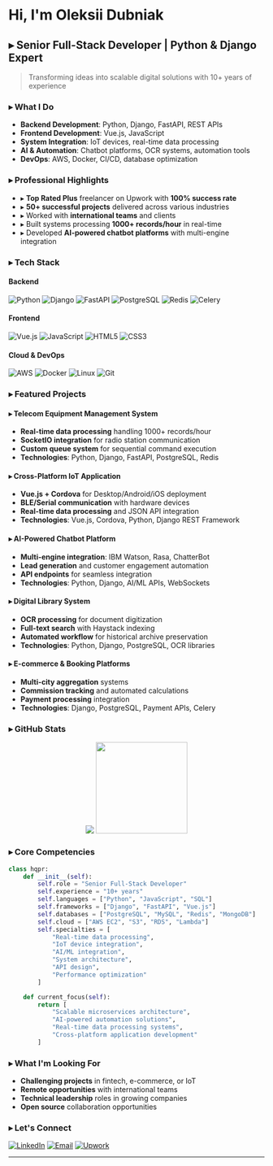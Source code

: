 # Hi, I'm Oleksii Dubniak

## ▸ Senior Full-Stack Developer | Python & Django Expert

> Transforming ideas into scalable digital solutions with 10+ years of experience

### ▸ What I Do

- **Backend Development**: Python, Django, FastAPI, REST APIs
- **Frontend Development**: Vue.js, JavaScript
- **System Integration**: IoT devices, real-time data processing
- **AI & Automation**: Chatbot platforms, OCR systems, automation tools
- **DevOps**: AWS, Docker, CI/CD, database optimization

### ▸ Professional Highlights

- ▸ **Top Rated Plus** freelancer on Upwork with **100% success rate**
- ▸ **50+ successful projects** delivered across various industries
- ▸ Worked with **international teams** and clients
- ▸ Built systems processing **1000+ records/hour** in real-time
- ▸ Developed **AI-powered chatbot platforms** with multi-engine integration

### ▸ Tech Stack

#### Backend

![Python](https://img.shields.io/badge/Python-3776AB?style=for-the-badge&logo=python&logoColor=white)
![Django](https://img.shields.io/badge/Django-092E20?style=for-the-badge&logo=django&logoColor=white)
![FastAPI](https://img.shields.io/badge/FastAPI-005571?style=for-the-badge&logo=fastapi)
![PostgreSQL](https://img.shields.io/badge/PostgreSQL-316192?style=for-the-badge&logo=postgresql&logoColor=white)
![Redis](https://img.shields.io/badge/Redis-DC382D?style=for-the-badge&logo=redis&logoColor=white)
![Celery](https://img.shields.io/badge/Celery-37B24D?style=for-the-badge&logo=celery&logoColor=white)

#### Frontend

![Vue.js](https://img.shields.io/badge/Vue.js-35495E?style=for-the-badge&logo=vuedotjs&logoColor=4FC08D)
![JavaScript](https://img.shields.io/badge/JavaScript-F7DF1E?style=for-the-badge&logo=javascript&logoColor=black)
![HTML5](https://img.shields.io/badge/HTML5-E34F26?style=for-the-badge&logo=html5&logoColor=white)
![CSS3](https://img.shields.io/badge/CSS3-1572B6?style=for-the-badge&logo=css3&logoColor=white)

#### Cloud & DevOps

![AWS](https://img.shields.io/badge/AWS-232F3E?style=for-the-badge&logo=amazon-aws&logoColor=white)
![Docker](https://img.shields.io/badge/Docker-2496ED?style=for-the-badge&logo=docker&logoColor=white)
![Linux](https://img.shields.io/badge/Linux-FCC624?style=for-the-badge&logo=linux&logoColor=black)
![Git](https://img.shields.io/badge/Git-F05032?style=for-the-badge&logo=git&logoColor=white)

### ▸ Featured Projects

#### ▸ Telecom Equipment Management System

- **Real-time data processing** handling 1000+ records/hour
- **SocketIO integration** for radio station communication
- **Custom queue system** for sequential command execution
- **Technologies**: Python, Django, FastAPI, PostgreSQL, Redis

#### ▸ Cross-Platform IoT Application

- **Vue.js + Cordova** for Desktop/Android/iOS deployment
- **BLE/Serial communication** with hardware devices
- **Real-time data processing** and JSON API integration
- **Technologies**: Vue.js, Cordova, Python, Django REST Framework

#### ▸ AI-Powered Chatbot Platform

- **Multi-engine integration**: IBM Watson, Rasa, ChatterBot
- **Lead generation** and customer engagement automation
- **API endpoints** for seamless integration
- **Technologies**: Python, Django, AI/ML APIs, WebSockets

#### ▸ Digital Library System

- **OCR processing** for document digitization
- **Full-text search** with Haystack indexing
- **Automated workflow** for historical archive preservation
- **Technologies**: Python, Django, PostgreSQL, OCR libraries

#### ▸ E-commerce & Booking Platforms

- **Multi-city aggregation** systems
- **Commission tracking** and automated calculations
- **Payment processing** integration
- **Technologies**: Django, PostgreSQL, Payment APIs, Celery

### ▸ GitHub Stats

<div align="center">
  <img src="https://github-readme-stats.vercel.app/api?username=hqpr&show_icons=true&theme=github_dark&include_all_commits=true&count_private=true"/>
  <img height="180em" src="https://github-readme-stats.vercel.app/api/top-langs/?username=hqpr&layout=compact&theme=radical"/>
</div>

### ▸ Core Competencies

```python
class hqpr:
    def __init__(self):
        self.role = "Senior Full-Stack Developer"
        self.experience = "10+ years"
        self.languages = ["Python", "JavaScript", "SQL"]
        self.frameworks = ["Django", "FastAPI", "Vue.js"]
        self.databases = ["PostgreSQL", "MySQL", "Redis", "MongoDB"]
        self.cloud = ["AWS EC2", "S3", "RDS", "Lambda"]
        self.specialties = [
            "Real-time data processing",
            "IoT device integration",
            "AI/ML integration",
            "System architecture",
            "API design",
            "Performance optimization"
        ]

    def current_focus(self):
        return [
            "Scalable microservices architecture",
            "AI-powered automation solutions",
            "Real-time data processing systems",
            "Cross-platform application development"
        ]
```

### ▸ What I'm Looking For

- **Challenging projects** in fintech, e-commerce, or IoT
- **Remote opportunities** with international teams
- **Technical leadership** roles in growing companies
- **Open source** collaboration opportunities

### ▸ Let's Connect

[![LinkedIn](https://img.shields.io/badge/LinkedIn-0077B5?style=for-the-badge&logo=linkedin&logoColor=white)](https://linkedin.com/in/adubnyak)
[![Email](https://img.shields.io/badge/Email-D14836?style=for-the-badge&logo=gmail&logoColor=white)](mailto:adubnyak@gmail.com)
[![Upwork](https://img.shields.io/badge/Upwork-6fda44?style=for-the-badge&logo=upwork&logoColor=white)](https://www.upwork.com/freelancers/~011c5d63be4f34b2a6)

---
